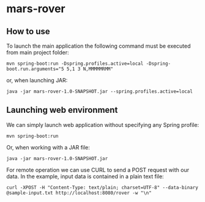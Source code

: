 # mars-rover

## How to use
To launch the main application the following command must be executed from main project folder:
```
mvn spring-boot:run -Dspring.profiles.active=local -Dspring-boot.run.arguments="5 5,1 3 N,MMMMMRMM"
```
or, when launching JAR:
```
java -jar mars-rover-1.0-SNAPSHOT.jar --spring.profiles.active=local
```

## Launching web environment
We can simply launch web application without specifying any Spring profile:
```
mvn spring-boot:run
```
Or, when working with a JAR file:
```
java -jar mars-rover-1.0-SNAPSHOT.jar
```

For remote operation we can use CURL to send a POST request with our data. In the example, input data is contained in a plain text file:
```
curl -XPOST -H "Content-Type: text/plain; charset=UTF-8" --data-binary @sample-input.txt http://localhost:8080/rover -w "\n"
```

